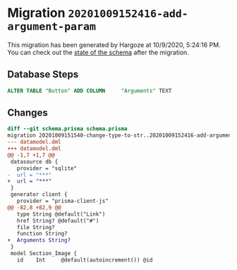 # Migration `20201009152416-add-argument-param`

This migration has been generated by Hargoze at 10/9/2020, 5:24:16 PM.
You can check out the [state of the schema](./schema.prisma) after the migration.

## Database Steps

```sql
ALTER TABLE "Button" ADD COLUMN     "Arguments" TEXT
```

## Changes

```diff
diff --git schema.prisma schema.prisma
migration 20201009151540-change-type-to-str..20201009152416-add-argument-param
--- datamodel.dml
+++ datamodel.dml
@@ -1,7 +1,7 @@
 datasource db {
   provider = "sqlite"
-  url = "***"
+  url = "***"
 }
 generator client {
   provider = "prisma-client-js"
@@ -82,8 +82,9 @@
   type String @default("Link")
   href String? @default("#")
   file String?
   function String?
+  Arguments String?
 }
 model Section_Image {
   id    Int     @default(autoincrement()) @id
```



